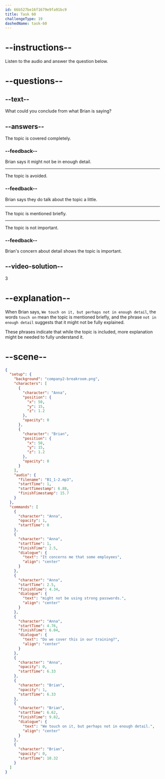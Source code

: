 ```yaml
---
id: 66b527be16f1679e9fa91bc9
title: Task 60
challengeType: 19
dashedName: task-60
---
```


<!--
AUDIO REFERENCE:
Anna: It concerns me that some employees might not be using strong passwords. Do we cover this in our training?
Brian: We touch on it, but perhaps not in enough detail.
-->

# --instructions--

Listen to the audio and answer the question below.

# --questions--

## --text--

What could you conclude from what Brian is saying?

## --answers--

The topic is covered completely.

### --feedback--

Brian says it might not be in enough detail.

---

The topic is avoided.

### --feedback--

Brian says they do talk about the topic a little.

---

The topic is mentioned briefly.

---

The topic is not important.

### --feedback--

Brian's concern about detail shows the topic is important.

## --video-solution--

3

# --explanation--

When Brian says, `We touch on it, but perhaps not in enough detail`, the words `touch on` mean the topic is mentioned briefly, and the phrase `not in enough detail` suggests that it might not be fully explained. 

These phrases indicate that while the topic is included, more explanation might be needed to fully understand it.

# --scene--

```json
{
  "setup": {
    "background": "company2-breakroom.png",
    "characters": [
      {
        "character": "Anna",
        "position": {
          "x": 50,
          "y": 15,
          "z": 1.2
        },
        "opacity": 0
      },
      {
        "character": "Brian",
        "position": {
          "x": 50,
          "y": 15,
          "z": 1.2
        },
        "opacity": 0
      }
    ],
    "audio": {
      "filename": "B1_1-2.mp3",
      "startTime": 1,
      "startTimestamp": 6.88,
      "finishTimestamp": 15.7
    }
  },
  "commands": [
    {
      "character": "Anna",
      "opacity": 1,
      "startTime": 0
    },
    {
      "character": "Anna",
      "startTime": 1,
      "finishTime": 2.5,
      "dialogue": {
        "text": "It concerns me that some employees",
        "align": "center"
      }
    },
    {
      "character": "Anna",
      "startTime": 2.5,
      "finishTime": 4.34,
      "dialogue": {
        "text": "might not be using strong passwords.",
        "align": "center"
      }
    },
    {
      "character": "Anna",
      "startTime": 4.76,
      "finishTime": 6.04,
      "dialogue": {
        "text": "Do we cover this in our training?",
        "align": "center"
      }
    },
    {
      "character": "Anna",
      "opacity": 0,
      "startTime": 6.33
    },
    {
      "character": "Brian",
      "opacity": 1,
      "startTime": 6.33
    },
    {
      "character": "Brian",
      "startTime": 6.62,
      "finishTime": 9.82,
      "dialogue": {
        "text": "We touch on it, but perhaps not in enough detail.",
        "align": "center"
      }
    },
    {
      "character": "Brian",
      "opacity": 0,
      "startTime": 10.32
    }
  ]
}
```
